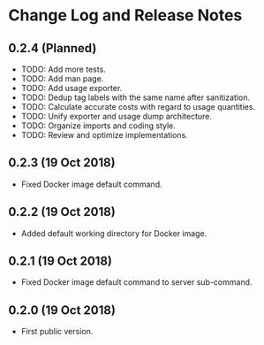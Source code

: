 # Change Log and Release Notes

## 0.2.4 (Planned)

* TODO: Add more tests.
* TODO: Add man page.
* TODO: Add usage exporter.
* TODO: Dedup tag labels with the same name after sanitization.
* TODO: Calculate accurate costs with regard to usage quantities.
* TODO: Unify exporter and usage dump architecture.
* TODO: Organize imports and coding style.
* TODO: Review and optimize implementations.

## 0.2.3 (19 Oct 2018)

* Fixed Docker image default command.

## 0.2.2 (19 Oct 2018)

* Added default working directory for Docker image.

## 0.2.1 (19 Oct 2018)

* Fixed Docker image default command to server sub-command.

## 0.2.0 (19 Oct 2018)

* First public version.
